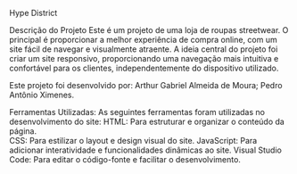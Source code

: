 
Hype District


Descrição do Projeto
Este é um projeto de uma loja de roupas streetwear. O principal é proporcionar a melhor experiência de compra online, com um site fácil de navegar e visualmente atraente. 
A ideia central do projeto foi criar um site responsivo, proporcionando uma navegação mais intuitiva e confortável para os clientes, independentemente do dispositivo utilizado. 

Este projeto foi desenvolvido por:
Arthur Gabriel Almeida de Moura;
Pedro Antônio Ximenes. 


Ferramentas Utilizadas:
As seguintes ferramentas foram utilizadas no desenvolvimento do site: 
HTML: Para estruturar e organizar o conteúdo da página.  
CSS: Para estilizar o layout e design visual do site. 
JavaScript: Para adicionar interatividade e funcionalidades dinâmicas ao site.
Visual Studio Code: Para editar o código-fonte e facilitar o desenvolvimento. 
